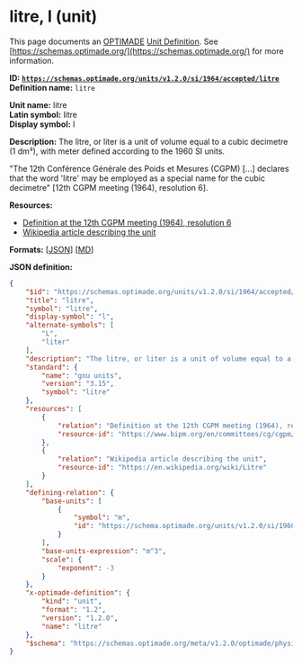 # litre, l (unit)
This page documents an [OPTIMADE](https://www.optimade.org/) [Unit Definition](https://schemas.optimade.org/#definitions). See [https://schemas.optimade.org/](https://schemas.optimade.org/) for more information.

**ID: [`https://schemas.optimade.org/units/v1.2.0/si/1964/accepted/litre`](https://schemas.optimade.org/units/v1.2.0/si/1964/accepted/litre)**  
**Definition name:** `litre`

**Unit name:** litre  
**Latin symbol:** litre  
**Display symbol:** l  
  
**Description:** The litre, or liter is a unit of volume equal to a cubic decimetre (1 dm³), with meter defined according to the 1960 SI units.

"The 12th Conférence Générale des Poids et Mesures (CGPM) [...] declares that the word 'litre' may be employed as a special name for the cubic decimetre" [12th CGPM meeting (1964), resolution 6].

**Resources:**

- [Definition at the 12th CGPM meeting (1964), resolution 6](https://www.bipm.org/en/committees/cg/cgpm/12-1964/resolution-6)
- [Wikipedia article describing the unit](https://en.wikipedia.org/wiki/Litre)


**Formats:** [[JSON](litre.json)] [[MD](litre.md)]

**JSON definition:**

``` json
{
    "$id": "https://schemas.optimade.org/units/v1.2.0/si/1964/accepted/litre",
    "title": "litre",
    "symbol": "litre",
    "display-symbol": "l",
    "alternate-symbols": [
        "L",
        "liter"
    ],
    "description": "The litre, or liter is a unit of volume equal to a cubic decimetre (1 dm\u00b3), with meter defined according to the 1960 SI units.\n\n\"The 12th Conf\u00e9rence G\u00e9n\u00e9rale des Poids et Mesures (CGPM) [...] declares that the word 'litre' may be employed as a special name for the cubic decimetre\" [12th CGPM meeting (1964), resolution 6].",
    "standard": {
        "name": "gnu units",
        "version": "3.15",
        "symbol": "litre"
    },
    "resources": [
        {
            "relation": "Definition at the 12th CGPM meeting (1964), resolution 6",
            "resource-id": "https://www.bipm.org/en/committees/cg/cgpm/12-1964/resolution-6"
        },
        {
            "relation": "Wikipedia article describing the unit",
            "resource-id": "https://en.wikipedia.org/wiki/Litre"
        }
    ],
    "defining-relation": {
        "base-units": [
            {
                "symbol": "m",
                "id": "https://schema.optimade.org/units/v1.2.0/si/1960/base/metre"
            }
        ],
        "base-units-expression": "m^3",
        "scale": {
            "exponent": -3
        }
    },
    "x-optimade-definition": {
        "kind": "unit",
        "format": "1.2",
        "version": "1.2.0",
        "name": "litre"
    },
    "$schema": "https://schemas.optimade.org/meta/v1.2.0/optimade/physical_unit_definition.md"
}
```
